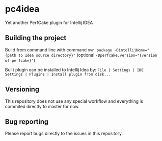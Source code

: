 pc4idea
=======

Yet another PerfCake plugin for Intellij IDEA

Building the project
--------------------

Build from command line with command
`mvn package -DintellijHome="{path to Idea source directory}"`
(optional `-Dperfcake.version="{version of perfcake}"`)

Built plugin can be installed to Intellij Idea by:
`File | Settings | IDE Settings | Plugins | Install plugin from disk...`

Versioning
----------

This repository does not use any special workflow and everything is commited directly to master for now.

Bug reporting
-------------

Please report bugs directly to the issues in this repository.
